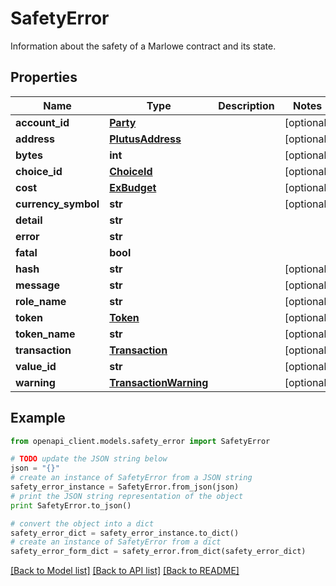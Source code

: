 # SafetyError

Information about the safety of a Marlowe contract and its state.

## Properties
Name | Type | Description | Notes
------------ | ------------- | ------------- | -------------
**account_id** | [**Party**](Party.md) |  | [optional] 
**address** | [**PlutusAddress**](PlutusAddress.md) |  | [optional] 
**bytes** | **int** |  | [optional] 
**choice_id** | [**ChoiceId**](ChoiceId.md) |  | [optional] 
**cost** | [**ExBudget**](ExBudget.md) |  | [optional] 
**currency_symbol** | **str** |  | [optional] 
**detail** | **str** |  | 
**error** | **str** |  | 
**fatal** | **bool** |  | 
**hash** | **str** |  | [optional] 
**message** | **str** |  | [optional] 
**role_name** | **str** |  | [optional] 
**token** | [**Token**](Token.md) |  | [optional] 
**token_name** | **str** |  | [optional] 
**transaction** | [**Transaction**](Transaction.md) |  | [optional] 
**value_id** | **str** |  | [optional] 
**warning** | [**TransactionWarning**](TransactionWarning.md) |  | [optional] 

## Example

```python
from openapi_client.models.safety_error import SafetyError

# TODO update the JSON string below
json = "{}"
# create an instance of SafetyError from a JSON string
safety_error_instance = SafetyError.from_json(json)
# print the JSON string representation of the object
print SafetyError.to_json()

# convert the object into a dict
safety_error_dict = safety_error_instance.to_dict()
# create an instance of SafetyError from a dict
safety_error_form_dict = safety_error.from_dict(safety_error_dict)
```
[[Back to Model list]](../README.md#documentation-for-models) [[Back to API list]](../README.md#documentation-for-api-endpoints) [[Back to README]](../README.md)


